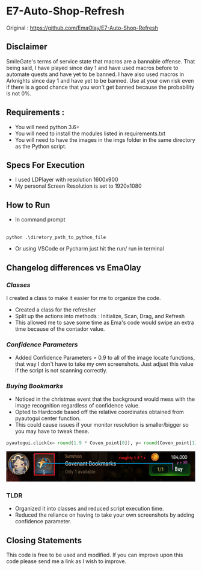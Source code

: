 # E7-Auto-Shop-Refresh

Original : https://github.com/EmaOlay/E7-Auto-Shop-Refresh <br>

## Disclaimer

<p>SmileGate's terms of service state that macros are a bannable offense. That being said, I have played since day 1 and have used macros before to automate quests and have yet to be banned. I have also used macros in Arknights since day 1 and have yet to be banned. Use at your own risk even if there is a good chance that you won't get banned because the probability is not 0%. <p>

## Requirements :

- You will need python 3.6+
- You will need to install the modules listed in requirements.txt
- You will need to have the images in the imgs folder in the same directory as the Python script.

## Specs For Execution

- I used LDPlayer with resolution 1600x900
- My personal Screen Resolution is set to 1920x1080

## How to Run

- In command prompt

```Command prompt

python .\diretory_path_to_python_file

```

- Or using VSCode or Pycharm just hit the run/ run in terminal

## Changelog differences vs EmaOlay

### _Classes_

<p>I created a class to make it easier for me to organize the code. <p>

- Created a class for the refresher
- Split up the actions into methods : Initialize, Scan, Drag, and Refresh
- This allowed me to save some time as Ema's code would swipe an extra time because of the contador value.

### _Confidence Parameters_

- Added Confidence Parameters = 0.9 to all of the image locate functions, that way I don't have to take my own screenshots. Just adjust this value if the script is not scanning correctly.

### _Buying Bookmarks_

- Noticed in the christmas event that the background would mess with the image recognition regardless of confidence value.
- Opted to Hardcode based off the relative coordinates obtained from pyautogui center function.
- This could cause issues if your monitor resolution is smaller/bigger so you may have to tweak these.

```python
pyautogui.click(x= round(1.9 * Coven_point[0]), y= round(Coven_point[1] + 30), clicks=2, interval=0.05, button='left')
```

![Logo](readme_pic1.PNG)

### TLDR

- Organized it into classes and reduced script execution time.
- Reduced the reliance on having to take your own screenshots by adding confidence parameter.

## Closing Statements

This code is free to be used and modified. If you can improve upon this code please send me a link as I wish to improve.
